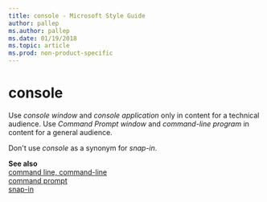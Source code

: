 ```yaml
---
title: console - Microsoft Style Guide
author: pallep
ms.author: pallep
ms.date: 01/19/2018
ms.topic: article
ms.prod: non-product-specific
---
```


# console

Use *console window* and *console application* only in content for a technical audience. Use *Command Prompt window* and *command-line program* in content for a general audience.

Don't use *console* as a synonym for *snap-in*.

**See also**   
[command line, command-line](~/a-z-word-list-term-collections/c/command-line.md)  
[command prompt](../c/command-prompt.md)  
[snap-in](~/a-z-word-list-term-collections/s/snap-in.md)
